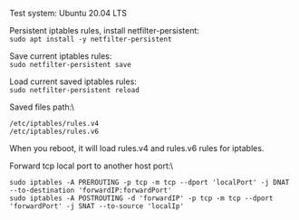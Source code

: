 Test system: Ubuntu 20.04 LTS

Persistent iptables rules, install netfilter-persistent:\
`sudo apt install -y netfilter-persistent`

Save current iptables rules:\
`sudo netfilter-persistent save`

Load current saved iptables rules:\
`sudo netfilter-persistent reload`

Saved files path:\
```
/etc/iptables/rules.v4
/etc/iptables/rules.v6
```

When you reboot, it will load rules.v4 and rules.v6 rules for iptables.

Forward tcp local port to another host port:\
```
sudo iptables -A PREROUTING -p tcp -m tcp --dport 'localPort' -j DNAT --to-destination 'forwardIP:forwardPort'
sudo iptables -A POSTROUTING -d 'forwardIP' -p tcp -m tcp --dport 'forwardPort' -j SNAT --to-source 'localIp'
```
